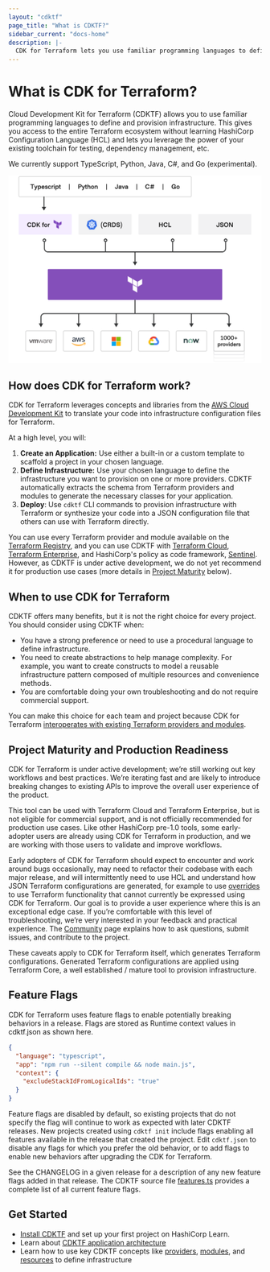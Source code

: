 ```yaml
---
layout: "cdktf"
page_title: "What is CDKTF?"
sidebar_current: "docs-home"
description: |-
  CDK for Terraform lets you use familiar programming languages to define and provision infrastructure.
---
```


# What is CDK for Terraform?

Cloud Development Kit for Terraform (CDKTF) allows you to use familiar programming languages to define and provision infrastructure. This gives you access to the entire Terraform ecosystem without learning HashiCorp Configuration Language (HCL) and lets you leverage the power of your existing toolchain for testing, dependency management, etc.

We currently support TypeScript, Python, Java, C#, and Go (experimental).

![terraform platform](terraform-platform.png)

## How does CDK for Terraform work?

CDK for Terraform leverages concepts and libraries from the [AWS Cloud Development Kit](https://aws.amazon.com/cdk/) to translate your code into infrastructure configuration files for Terraform.

At a high level, you will:

1. **Create an Application:** Use either a built-in or a custom template to scaffold a project in your chosen language.
2. **Define Infrastructure:** Use your chosen language to define the infrastructure you want to provision on one or more providers. CDKTF automatically extracts the schema from Terraform providers and modules to generate the necessary classes for your application.
3. **Deploy**: Use `cdktf` CLI commands to provision infrastructure with Terraform or synthesize your code into a JSON configuration file that others can use with Terraform directly.

You can use every Terraform provider and module available on the [Terraform Registry](https://registry.terraform.io/), and you can use CDKTF with [Terraform Cloud](https://www.terraform.io/docs/cloud/index.html), [Terraform Enterprise](https://www.terraform.io/docs/enterprise/index.html), and HashiCorp's policy as code framework, [Sentinel](https://www.hashicorp.com/sentinel). However, as CDKTF is under active development, we do not yet recommend it for production use cases (more details in [Project Maturity](#project-maturity) below).

## When to use CDK for Terraform

CDKTF offers many benefits, but it is not the right choice for every project. You should consider using CDKTF when:

- You have a strong preference or need to use a procedural language to define infrastructure.
- You need to create abstractions to help manage complexity. For example, you want to create constructs to model a reusable infrastructure pattern composed of multiple resources and convenience methods.
- You are comfortable doing your own troubleshooting and do not require commercial support.

You can make this choice for each team and project because CDK for Terraform [interoperates with existing Terraform providers and modules](/docs/cdktf/concepts/hcl-interoperability.html).

## Project Maturity and Production Readiness

CDK for Terraform is under active development; we’re still working out key workflows and best practices. We’re iterating fast and are likely to introduce breaking changes to existing APIs to improve the overall user experience of the product.

This tool can be used with Terraform Cloud and Terraform Enterprise, but is not eligible for commercial support, and is not officially recommended for production use cases. Like other HashiCorp pre-1.0 tools, some early-adopter users are already using CDK for Terraform in production, and we are working with those users to validate and improve workflows.

Early adopters of CDK for Terraform should expect to encounter and work around bugs occasionally, may need to refactor their codebase with each major release, and will intermittently need to use HCL and understand how JSON Terraform configurations are generated, for example to use [overrides](https://github.com/hashicorp/terraform-cdk/blob/main/docs/working-with-cdk-for-terraform/escape-hatch.md) to use Terraform functionality that cannot currently be expressed using CDK for Terraform. Our goal is to provide a user experience where this is an exceptional edge case. If you’re comfortable with this level of troubleshooting, we’re very interested in your feedback and practical experience. The [Community](./community.html) page explains how to ask questions, submit issues, and contribute to the project.

These caveats apply to CDK for Terraform itself, which generates Terraform configurations. Generated Terraform configurations are applied using Terraform Core, a well established / mature tool to provision infrastructure.

## Feature Flags

CDK for Terraform uses feature flags to enable potentially breaking behaviors in a release. Flags are stored as Runtime context values in cdktf.json as shown here.

```json
{
  "language": "typescript",
  "app": "npm run --silent compile && node main.js",
  "context": {
    "excludeStackIdFromLogicalIds": "true"
  }
}
```

Feature flags are disabled by default, so existing projects that do not specify the flag will continue to work as expected with later CDKTF releases. New projects created using `cdktf init` include flags enabling all features available in the release that created the project. Edit `cdktf.json` to disable any flags for which you prefer the old behavior, or to add flags to enable new behaviors after upgrading the CDK for Terraform.

See the CHANGELOG in a given release for a description of any new feature flags added in that release. The CDKTF source file [features.ts](https://github.com/hashicorp/terraform-cdk/blob/main/packages/cdktf/lib/features.ts) provides a complete list of all current feature flags.

## Get Started

- [Install CDKTF](https://learn.hashicorp.com/tutorials/terraform/cdktf-install?in=terraform/cdktf) and set up your first project on HashiCorp Learn.
- Learn about [CDKTF application architecture](/docs/cdktf/concepts/cdktf-architecture.html)
- Learn how to use key CDKTF concepts like [providers](/docs/cdktf/concepts/providers-and-resources.html), [modules](/docs/cdktf/concepts/modules.html), and [resources](/docs/cdktf/concepts/providers-and-resources.html) to define infrastructure
